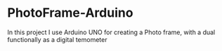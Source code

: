# PhotoFrame-Arduino
In this project I use Arduino UNO for creating a Photo frame, with a dual functionally as a digital temometer
